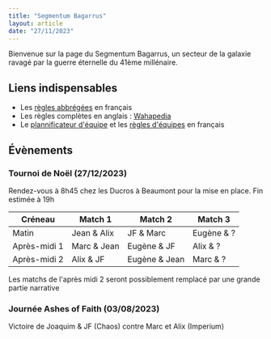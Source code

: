 ```yaml
---
title: "Segmentum Bagarrus"
layout: article
date: "27/11/2023"
---
```


Bienvenue sur la page du Segmentum Bagarrus, un secteur de la galaxie ravagé par la guerre éternelle du 41ème millénaire.

## Liens indispensables
- Les [règles abbrégées](/files/kt-lite.pdf) en français
- Les règles complètes en anglais : [Wahapedia](https://wahapedia.ru/)
- Le [plannificateur d'équipe](https://www.killteambuilder.com/fr) et les [règles d'équipes](https://www.killteambuilder.com/fr/killteam/view) en français

## Évènements
### Tournoi de Noël (27/12/2023)

Rendez-vous à 8h45 chez les Ducros à Beaumont pour la mise en place. Fin estimée à 19h

| Créneau        | Match 1        | Match 2          | Match 3      |
|----------------|----------------|------------------|--------------|
|   Matin        |   Jean & Alix  |   JF & Marc      |   Eugène & ? |
|   Après-midi 1 |   Marc & Jean  |   Eugène & JF    |   Alix & ?   |
|   Après-midi 2 |   Alix & JF    |   Eugène & Jean  |   Marc & ?   |

Les matchs de l'après midi 2 seront possiblement remplacé par une grande partie narrative

### Journée Ashes of Faith (03/08/2023)
Victoire de Joaquim & JF (Chaos) contre Marc et Alix (Imperium)
